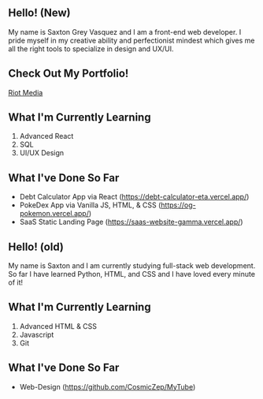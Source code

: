 ## Hello! (New)
My name is Saxton Grey Vasquez and I am a front-end web developer. I pride myself in my creative ability and perfectionist mindest which gives me all the right tools to specialize in design and UX/UI.

## Check Out My Portfolio!
<a href="https://www.riotmedia.co/">Riot Media</a>

## What I'm Currently Learning 

1. Advanced React
2. SQL
3. UI/UX Design

## What I've Done So Far 

- Debt Calculator App via React (https://debt-calculator-eta.vercel.app/)
- PokeDex App via Vanilla JS, HTML, & CSS (https://og-pokemon.vercel.app/)
- SaaS Static Landing Page (https://saas-website-gamma.vercel.app/)


## Hello! (old)
My name is Saxton and I am currently studying full-stack web development. So far I have learned Python, HTML, and CSS and I have loved
every minute of it!

## What I'm Currently Learning 

1. Advanced HTML & CSS
2. Javascript
3. Git

## What I've Done So Far 

- Web-Design (https://github.com/CosmicZep/MyTube)

